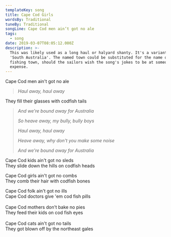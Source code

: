 ```yaml
---
templateKey: song
title: Cape Cod Girls
wordsBy: Traditional
tuneBy: Traditional
songLine: Cape Cod men ain’t got no ale
tags:
  - song
date: 2019-03-07T08:05:12.000Z
description: >-
  This was likely used as a long haul or halyard shanty. It's a variant on
  'South Australia'. The named town could be substituted for the name of another
  fishing town, should the sailors wish the song's jokes to be at someone else's
  expense.
---
```

Cape Cod men ain't got no ale

> _Haul away, haul away_

They fill their glasses with codfish tails

> _And we're bound away for Australia_
>
> _So heave away, my bully, bully boys_
>
> _Haul away, haul away_
>
> _Heave away, why don't you make some noise_
>
> _And we're bound away for Australia_

Cape Cod kids ain't got no sleds\
They slide down the hills on codfish heads

Cape Cod girls ain't got no combs\
They comb their hair with codfish bones

Cape Cod folk ain't got no ills\
Cape Cod doctors give 'em cod fish pills\
\
Cape Cod mothers don't bake no pies\
They feed their kids on cod fish eyes\
\
Cape Cod cats ain't got no tails\
They got blown off by the northeast gales
